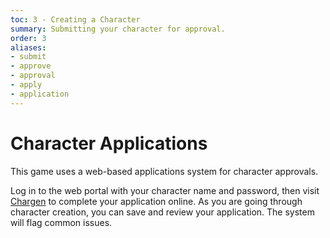 ```yaml
---
toc: 3 - Creating a Character
summary: Submitting your character for approval.
order: 3
aliases:
- submit
- approve
- approval
- apply
- application
---
```

# Character Applications

This game uses a web-based applications system for character approvals.

Log in to the web portal with your character name and password, then visit [Chargen](spiritlakemu.com/chargen) to complete your application online. As you are going through character creation, you can save and review your application.  The system will flag common issues.
